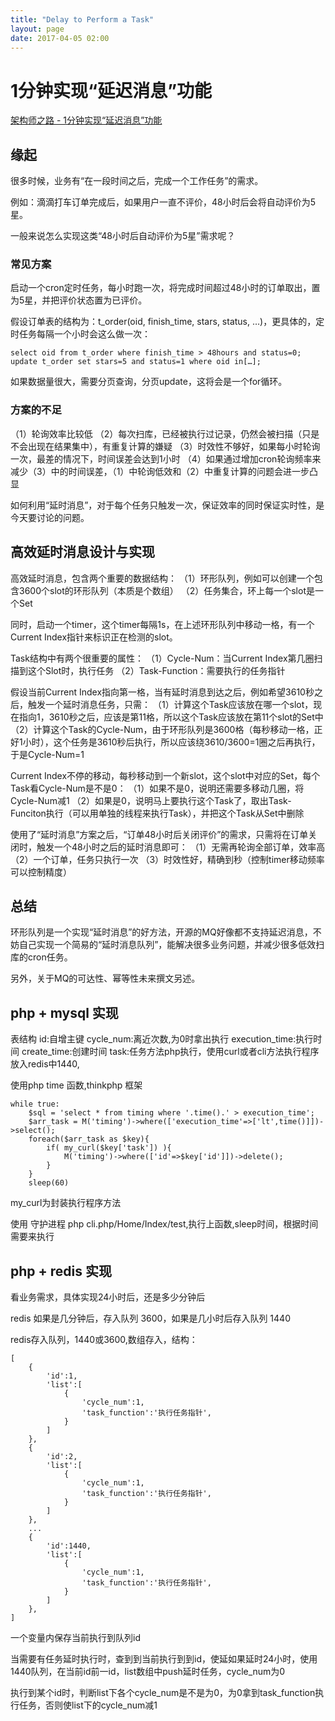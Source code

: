 ```yaml
---
title: "Delay to Perform a Task"
layout: page
date: 2017-04-05 02:00
---
```


# 1分钟实现“延迟消息”功能

[架构师之路 - 1分钟实现“延迟消息”功能](http://mp.weixin.qq.com/s?__biz=MjM5ODYxMDA5OQ==&mid=2651959961&idx=1&sn=afec02c8dc6db9445ce40821b5336736&chksm=bd2d07458a5a8e5314560620c240b1c4cf3bbf801fc0ab524bd5e8aa8b8ef036cf755d7eb0f6&mpshare=1&scene=23&srcid=0317pp8XWI0iglZhO4SrF4Ia#rd)

## 缘起
很多时候，业务有“在一段时间之后，完成一个工作任务”的需求。
 
例如：滴滴打车订单完成后，如果用户一直不评价，48小时后会将自动评价为5星。

一般来说怎么实现这类“48小时后自动评价为5星”需求呢？
 
### 常见方案

启动一个cron定时任务，每小时跑一次，将完成时间超过48小时的订单取出，置为5星，并把评价状态置为已评价。

假设订单表的结构为：t_order(oid, finish_time, stars, status, …)，更具体的，定时任务每隔一个小时会这么做一次：
```
select oid from t_order where finish_time > 48hours and status=0;
update t_order set stars=5 and status=1 where oid in[…];
```

如果数据量很大，需要分页查询，分页update，这将会是一个for循环。
 
### 方案的不足

（1）轮询效率比较低
（2）每次扫库，已经被执行过记录，仍然会被扫描（只是不会出现在结果集中），有重复计算的嫌疑
（3）时效性不够好，如果每小时轮询一次，最差的情况下，时间误差会达到1小时
（4）如果通过增加cron轮询频率来减少（3）中的时间误差，（1）中轮询低效和（2）中重复计算的问题会进一步凸显
 
如何利用“延时消息”，对于每个任务只触发一次，保证效率的同时保证实时性，是今天要讨论的问题。
 
## 高效延时消息设计与实现

高效延时消息，包含两个重要的数据结构：
（1）环形队列，例如可以创建一个包含3600个slot的环形队列（本质是个数组）
（2）任务集合，环上每一个slot是一个Set<Task>
 
同时，启动一个timer，这个timer每隔1s，在上述环形队列中移动一格，有一个Current Index指针来标识正在检测的slot。
 
Task结构中有两个很重要的属性：
（1）Cycle-Num：当Current Index第几圈扫描到这个Slot时，执行任务
（2）Task-Function：需要执行的任务指针
 
假设当前Current Index指向第一格，当有延时消息到达之后，例如希望3610秒之后，触发一个延时消息任务，只需：
（1）计算这个Task应该放在哪一个slot，现在指向1，3610秒之后，应该是第11格，所以这个Task应该放在第11个slot的Set<Task>中
（2）计算这个Task的Cycle-Num，由于环形队列是3600格（每秒移动一格，正好1小时），这个任务是3610秒后执行，所以应该绕3610/3600=1圈之后再执行，于是Cycle-Num=1
 
Current Index不停的移动，每秒移动到一个新slot，这个slot中对应的Set<Task>，每个Task看Cycle-Num是不是0：
（1）如果不是0，说明还需要多移动几圈，将Cycle-Num减1
（2）如果是0，说明马上要执行这个Task了，取出Task-Funciton执行（可以用单独的线程来执行Task），并把这个Task从Set<Task>中删除
 
使用了“延时消息”方案之后，“订单48小时后关闭评价”的需求，只需将在订单关闭时，触发一个48小时之后的延时消息即可：
（1）无需再轮询全部订单，效率高
（2）一个订单，任务只执行一次
（3）时效性好，精确到秒（控制timer移动频率可以控制精度）
 
## 总结

环形队列是一个实现“延时消息”的好方法，开源的MQ好像都不支持延迟消息，不妨自己实现一个简易的“延时消息队列”，能解决很多业务问题，并减少很多低效扫库的cron任务。

另外，关于MQ的可达性、幂等性未来撰文另述。


## php + mysql 实现

表结构 id:自增主键 cycle_num:离近次数,为0时拿出执行 execution_time:执行时间 create_time:创建时间 task:任务方法php执行，使用curl或者cli方法执行程序
放入redis中1440,

使用php time 函数,thinkphp 框架
```
while true:
    $sql = 'select * from timing where '.time().' > execution_time';
    $arr_task = M('timing')->where(['execution_time'=>['lt',time()]])->select();
    foreach($arr_task as $key){
        if( my_curl($key['task']) ){
            M('timing')->where(['id'=>$key['id']])->delete();
        }
    }
    sleep(60)
```
my_curl为封装执行程序方法

使用 守护进程 php cli.php/Home/Index/test,执行上函数,sleep时间，根据时间需要来执行

## php + redis 实现

看业务需求，具体实现24小时后，还是多少分钟后

redis 如果是几分钟后，存入队列 3600，如果是几小时后存入队列 1440

redis存入队列，1440或3600,数组存入，结构：
```
[
    {
        'id':1,
        'list':[
            {
                'cycle_num':1,
                'task_function':'执行任务指针',
            }
        ]
    },
    {
        'id':2,
        'list':[
            {
                'cycle_num':1,
                'task_function':'执行任务指针',
            }
        ]
    },
    ...
    {
        'id':1440,
        'list':[
            {
                'cycle_num':1,
                'task_function':'执行任务指针',
            }
        ]
    },
]
```

一个变量内保存当前执行到队列id

当需要有任务延时执行时，查到到当前执行到到id，使延如果延时24小时，使用1440队列，在当前id前一id，list数组中push延时任务，cycle_num为0

执行到某个id时，判断list下各个cycle_num是不是为0，为0拿到task_function执行任务，否则使list下的cycle_num减1


